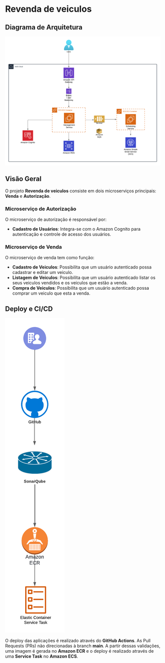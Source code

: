 # Revenda de veiculos 
## Diagrama de Arquitetura

![Diagrama de Arquitetura](assets/diagrama.png)

## Visão Geral

O projeto **Revenda de veiculos** consiste em dois microserviços principais: **Venda** e **Autorização**.

### Microserviço de Autorização

O microserviço de autorização é responsável por:

- **Cadastro de Usuários**: Integra-se com o Amazon Cognito para autenticação e controle de acesso dos usuários.

### Microserviço de Venda

O microserviço de venda tem como função:

- **Cadastro de Veiculos**: Possibilita que um usuário autenticado possa cadastrar e editar um veiculo.
- **Listagem de Veiculos**: Possibilita que um usuário autenticado listar os seus veiculos vendidos e os veiculos que estão a venda.
- **Compra de Veiculos**: Possibilita que um usuário autenticado possa comprar um veiculo que esta a venda.



## Deploy e CI/CD
![Fluxo de Deploy CI/CD](assets/cicd.png)

O deploy das aplicações é realizado através do **GitHub Actions**. As Pull Requests (PRs) não direcionadas à branch **main**. A partir dessas validações, uma imagem é gerada no **Amazon ECR** e o deploy é realizado através de uma **Service Task** no **Amazon ECS**.
